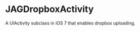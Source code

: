 JAGDropboxActivity
==================

A UIActivity subclass in iOS 7 that enables dropbox uploading.
